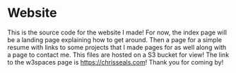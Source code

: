 # Website
This is the source code for the website I made!
For now, the index page will be a landing page explaining how to get around. Then a page for a simple resume with links to some projects that I made pages for as well along with a page to contact me. This files are hosted on a S3 bucket for view!
The link to the w3spaces page is https://chrisseals.com!
Thank you for coming by!
